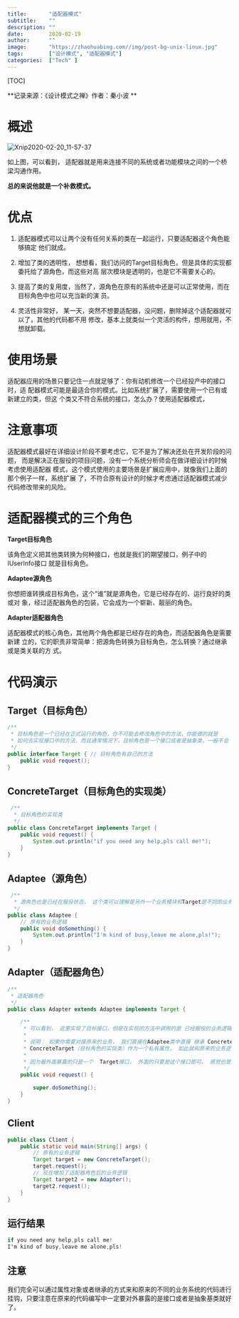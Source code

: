 ```yaml
---
title:       "适配器模式"
subtitle:    ""
description: ""
date:        2020-02-19
author:      ""
image:       "https://zhaohuabing.com//img/post-bg-unix-linux.jpg"
tags:        ["设计模式", "适配器模式"]
categories:  ["Tech" ]
---
```


[TOC]

**记录来源：《设计模式之禅》作者：秦小波  **

# 概述

![Xnip2020-02-20_11-57-37](/img/Xnip2020-02-20_11-57-37.png)

如上图，可以看到， 适配器就是用来连接不同的系统或者功能模块之间的一个桥梁沟通作用。 

**总的来说他就是一个补救模式。**

# 优点

1. 适配器模式可以让两个没有任何关系的类在一起运行，只要适配器这个角色能够搞定 他们就成。

2. 增加了类的透明性， 想想看，我们访问的Target目标角色，但是具体的实现都委托给了源角色，而这些对高 层次模块是透明的，也是它不需要关心的。
3. 提高了类的复用度，当然了，源角色在原有的系统中还是可以正常使用，而在目标角色中也可以充当新的演 员。
4. 灵活性非常好， 某一天，突然不想要适配器，没问题，删除掉这个适配器就可以了，其他的代码都不用 修改，基本上就类似一个灵活的构件，想用就用，不想就卸载。

# 使用场景

适配器应用的场景只要记住一点就足够了：你有动机修改一个已经投产中的接口时，适 配器模式可能是最适合你的模式。比如系统扩展了，需要使用一个已有或新建立的类，但这 个类又不符合系统的接口，怎么办？使用适配器模式，

# 注意事项

适配器模式最好在详细设计阶段不要考虑它，它不是为了解决还处在开发阶段的问题， 而是解决正在服役的项目问题，没有一个系统分析师会在做详细设计的时候考虑使用适配器 模式，这个模式使用的主要场景是扩展应用中，就像我们上面的那个例子一样，系统扩展 了，不符合原有设计的时候才考虑通过适配器模式减少代码修改带来的风险。

# 适配器模式的三个角色

**Target目标角色**

该角色定义把其他类转换为何种接口，也就是我们的期望接口，例子中的IUserInfo接口 就是目标角色。

**Adaptee源角色**

你想把谁转换成目标角色，这个“谁”就是源角色，它是已经存在的、运行良好的类或对 象，经过适配器角色的包装，它会成为一个崭新、靓丽的角色。

**Adapter适配器角色**

适配器模式的核心角色，其他两个角色都是已经存在的角色，而适配器角色是需要新建 立的，它的职责非常简单：把源角色转换为目标角色，怎么转换？通过继承或是类关联的方 式。

# 代码演示



## Target（目标角色）

```java
/**
 * 目标角色是一个已经在正式运行的角色，你不可能去修改角色中的方法，你能做的就是
 * 如何去实现接口中的方法，而且通常情况下，目标角色是一个接口或者是抽象类，一般不会 是实现类。
 */
public interface Target { // 目标角色有自己的方法
    public void request();
}
```



## ConcreteTarget（目标角色的实现类）

```java
 /**
  * 目标角色的实现类
  */
public class ConcreteTarget implements Target {
    public void request() {
        System.out.println("if you need any help,pls call me!");
    }
}
```



## Adaptee（源角色）

```java
 /**
  * 源角色也是已经在服役状态， 这个类可以理解是另外一个业务模块和Target是不同的业务模块
  */
public class Adaptee { 
    // 原有的业务逻辑
    public void doSomething() {
        System.out.println("I'm kind of busy,leave me alone,pls!");
    }
}
```



## Adapter（适配器角色）

```java
/**
 * 适配器角色
 */
public class Adapter extends Adaptee implements Target {

    /**
     * 可以看到， 这里实现了目标接口，但是在实现的方法中调用的是 已经服役的业务逻辑。
     * 
     * 说明： 如果你需要对接原来的业务， 我们直接在Adaptee类中直接 继承 ConcreteTarget（目标角色的实现类） 或者直接把
     * ConcreteTarget（目标角色的实现类）作为一个私有属性， 如此就和原来的业务逻辑直接挂钩了。对外层 如果直接接口的话， 后期改动非常少了。
     * 
     * 因为最外面暴露的只是一个  Target接口， 外面的只要是这个接口即可。 感觉也是这个设计模式核心。 
     */
    public void request() {

        super.doSomething();
    }
}
```



## Client

```java
public class Client {
    public static void main(String[] args) {
        // 原有的业务逻辑
        Target target = new ConcreteTarget();
        target.request();
        // 现在增加了适配器角色后的业务逻辑
        Target target2 = new Adapter();
        target2.request();
    }
}
```



## 运行结果

```java
if you need any help,pls call me!
I'm kind of busy,leave me alone,pls!
```



## 注意

我们完全可以通过属性对象或者继承的方式来和原来的不同的业务系统的代码进行挂钩，只要注意在原来的代码编写中一定要对外暴露的是接口或者是抽象基类就好了。 
